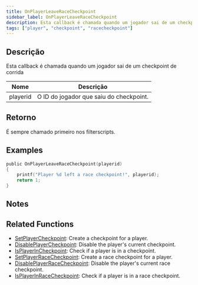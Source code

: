 ```yaml
---
title: OnPlayerLeaveRaceCheckpoint
sidebar_label: OnPlayerLeaveRaceCheckpoint
description: Esta callback é chamada quando um jogador sai de um checkpoint de corrida.
tags: ["player", "checkpoint", "racecheckpoint"]
---
```


## Descrição

Esta callback é chamada quando um jogador sai de um checkpoint de corrida

| Nome     | Descrição                               |
| -------- | --------------------------------------- |
| playerid | O ID do jogador que saiu do checkpoint. |

## Retorno

É sempre chamado primeiro nos filterscripts.

## Examples

```c
public OnPlayerLeaveRaceCheckpoint(playerid)
{
    printf("Player %d left a race checkpoint!", playerid);
    return 1;
}
```

## Notes

<TipNPCCallbacksPT />

## Related Functions

- [SetPlayerCheckpoint](../functions/SetPlayerCheckpoint): Create a checkpoint for a player.
- [DisablePlayerCheckpoint](../functions/DisablePlayerCheckpoint): Disable the player's current checkpoint.
- [IsPlayerInCheckpoint](../functions/IsPlayerInCheckpoint): Check if a player is in a checkpoint.
- [SetPlayerRaceCheckpoint](../functions/SetPlayerRaceCheckpoint): Create a race checkpoint for a player.
- [DisablePlayerRaceCheckpoint](../functions/DisablePlayerRaceCheckpoint): Disable the player's current race checkpoint.
- [IsPlayerInRaceCheckpoint](../functions/IsPlayerInRaceCheckpoint): Check if a player is in a race checkpoint.

